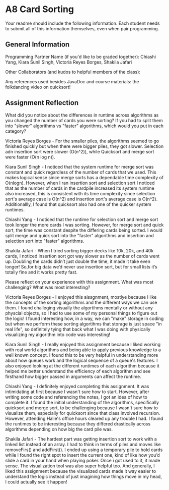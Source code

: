 # A8 Card Sorting

Your readme should include the following information. Each student needs to submit all of this information themselves, even when pair programming. 

## General Information
Programming Partner Name (if you'd like to be graded together): Chiashi Yang, Kiara Sunil Singh, Victoria Reyes Borges, Shakila Jafari 

Other Collaborators (and kudos to helpful members of the class):

Any references used besides JavaDoc and course materials: the folkdancing video on quicksort!

## Assignment Reflection

What did you notice about the differences in runtime across algorithms as you changed the number of cards you were sorting? If you had to split them into "slower" algorithms vs "faster" algorithms, which would you put in each category?

Victoria Reyes Borges - For the smaller piles, the algorithms seemed to go finished quickly but when there were bigger piles, they got slower. Selection adn insertion sort were slower (O(n^2)), while Quicksort and merge sort were faster (O(n log n)).

Kiara Sunil Singh - I noticed that the system runtime for merge sort was constant and quick regardless of the number of cards that we used. This makes logical sense since merge sorts has a dependable time complexity of O(nlogn). However, when I ran insertion sort and selection sort I noticed that as the number of cards in the cardpile increased its system runtime also increased, this is consistent with its time complexity since selection sort's average case is O(n^2) and insertion sort's average case is O(n^2). Additionallly, I found that quicksort also had one of the quicker system runtimes.

Chiashi Yang - I noticed that the runtime for selection sort and merge sort took longer the more cards I was sorting. However, for merge sort and quick sort, the time was constant despite the differing cards being sorted. I would split merge and quick sort into the "faster" algorithms and insertion and selection sort into "faster" algorithms. 

Shakila Jafari - When I tried sorting bigger decks like 10k, 20k, and 40k cards, I noticed insertion sort got way slower as the number of cards went up. Doubling the cards didn’t just double the time, it made it take even longer! So,for big data we’d never use insertion sort, but for small lists it’s totally fine and it works pretty fast.

Please reflect on your experience with this assignment. What was most challenging? What was most interesting?

Victoria Reyes Borges - I enjoyed this aissgnment, mostlye because I like the concepts of the sorting algorithms and the different ways we can use them. I found challeging visually the algortihms mentally or without any physcial objects, so I had to use some of my personal things to figure out the logic! I found interesting how, in a way, we can "make" storage in coding but when we perform these sorting algortihms that storage is just space "in real life", so definitely tying that back what I was doing with physically visualizing my algorithm into code was interesting!

Kiara Sunil Singh - I really enjoyed this assignment because I liked working with real world algorithms and being able to apply previous knowledge to a well known concept. I found this to be very helpful in understanding more about how queues work and the logical sequence of a queue's features. I also enjoyed looking at the different runtimes of each algorithm because it helped me better understand the efficiency of each algorithm and see firsthand how bigger passed in arguments can affect the runtime. 

Chiashi Yang - I definitely enjoyed completing this assignment. It was intimidating at first because I wasn't sure how to start. However, after writing some code and referencing the notes, I got an idea of how to complete it. I found the initial understanding of the algorithms, specifically quicksort and merge sort, to be challenging because I wasn't sure how to visualize them, especially for quicksort since that class involved recursion. However, attending Halie's office hours cleared up any trouble I had. I found the runtimes to be interesting because they differed drastically across algorithms depending on how big the card pile was.  

Shakila Jafari - The hardest part was getting insertion sort to work with a linked list instead of an array. I had to think in terms of piles and moves like removeFirs() and addFirst(). I ended up using a temporary pile to hold cards while I found the right spot to insert the current one, kind of like how you’d slide a card in your hand when playing poker. Once i got used to it, it made sense. The visualization tool was also super helpful too. And generally, I liked this assignment because the visualized cards made it way easier to understand the logic instead of just imagining how things move in my head, I could actually see it happen!